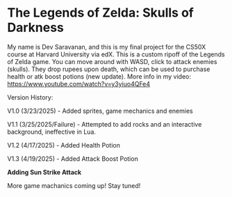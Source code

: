 # The Legends of Zelda: Skulls of Darkness

My name is Dev Saravanan, and this is my final project for the CS50X course at Harvard University via edX. This is a custom ripoff of the Legends of Zelda game. You can move around with WASD, click to attack enemies (skulls). They drop rupees upon death, which can be used to purchase health or atk boost potions (new update). More info in my video: https://www.youtube.com/watch?v=y3yiuo4QFe4

Version History:

V1.0 (3/23/2025) - Added sprites, game mechanics and enemies

V1.1 (3/25/2025/Failure) - Attempted to add rocks and an interactive background, ineffective in Lua.

V1.2 (4/17/2025) - Added Health Potion

V1.3 (4/19/2025) - Added Attack Boost Potion

****Adding Sun Strike Attack****


More game machanics coming up! Stay tuned!

